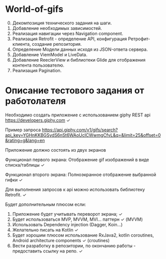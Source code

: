 # World-of-gifs

0. Декомпозиция технического задания на шаги.
1. Добавление необходимых зависимостей.
2. Реализация навигации через Navigation component.
3. Реализация Retrofit - определение API, конфигурация Ретрофит-клиента, создание репозитория.
4. Определение Модели данных исходя из JSON-ответа сервера.
5. Добавление ViemModel и LiveData.
6. Добавление ReeclerView и библиотеки Glide для отображения контента пользователю.
7. Реализация Pagination.



# Описание тестового задания от работолателя

Необходимо создать приложение с использованием giphy REST api https://developers.giphy.com  ✓

Пример запроса https://api.giphy.com/v1/gifs/search?api_key=YGHnKKBGSydS6nSt6WAoUcICWwmgCfvL&q=&limit=25&offset=0&rating=g&lang=en

Приложение должно состоять из двух экранов

Функционал первого экрана:
Отображение gif изображений в виде списка/таблицы ✓



Функционал второго экрана:
Полноэкранное отображение выбранной гифки ✓

Для выполнения запросов к api можно использовать библиотеку Retrofit. ✓

Будет дополнительным плюсом если:

1. Приложение будет учитывать переворот экрана; ✓
2. Будет использоваться  MVP, MVVM, MVI... паттерн ✓ (MVVM)
3. Использовать Dependency injection (Dagger, Koin...)
4. Желательно писать на Kotlin ✓
5. Будет хорошим плюсом использование RxJava2, kotlin coroutines, Android architecture components ✓ (croutines)
6. Вести разработку в репозитории, по окончанию работы - предоставить ссылку на репо. ✓


